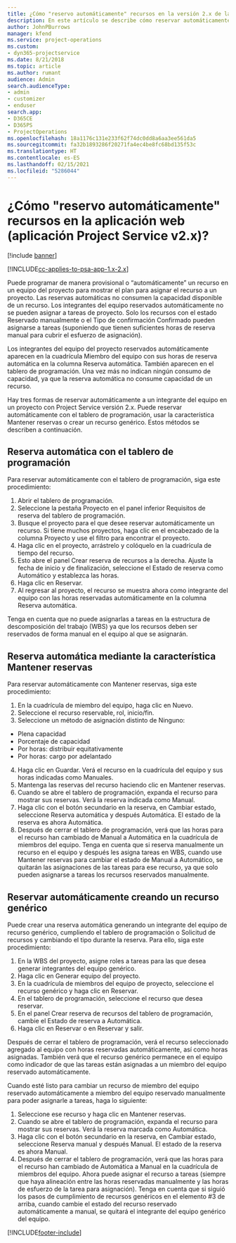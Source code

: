 ```yaml
---
title: ¿Cómo "reservo automáticamente" recursos en la versión 2.x de la aplicación?
description: En este artículo se describe cómo reservar automáticamente integrantes del equipo del proyecto con Project Service.
author: JohnPBurrows
manager: kfend
ms.service: project-operations
ms.custom:
- dyn365-projectservice
ms.date: 8/21/2018
ms.topic: article
ms.author: rumant
audience: Admin
search.audienceType:
- admin
- customizer
- enduser
search.app:
- D365CE
- D365PS
- ProjectOperations
ms.openlocfilehash: 18a1176c131e233f62f74dc0dd8a6aa3ee561da5
ms.sourcegitcommit: fa32b1893286f20271fa4ec4be8fc68bd135f53c
ms.translationtype: HT
ms.contentlocale: es-ES
ms.lasthandoff: 02/15/2021
ms.locfileid: "5286044"
---
```

# <a name="how-do-i-soft-book-resources-in-the-web-app-project-service-app-v2x"></a>¿Cómo "reservo automáticamente" recursos en la aplicación web (aplicación Project Service v2.x)?

[!include [banner](../includes/psa-now-project-operations.md)]

[!INCLUDE[cc-applies-to-psa-app-1.x-2.x](../includes/cc-applies-to-psa-app-1x-2x.md)]

Puede programar de manera provisional o “automáticamente” un recurso en un equipo del proyecto para mostrar el plan para asignar el recurso a un proyecto. Las reservas automáticas no consumen la capacidad disponible de un recurso. Los integrantes del equipo reservados automáticamente no se pueden asignar a tareas de proyecto. Solo los recursos con el estado Reservado manualmente o el Tipo de confirmación Confirmado pueden asignarse a tareas (suponiendo que tienen suficientes horas de reserva manual para cubrir el esfuerzo de asignación).

Los integrantes del equipo del proyecto reservados automáticamente aparecen en la cuadrícula Miembro del equipo con sus horas de reserva automática en la columna Reserva automática. También aparecen en el tablero de programación. Una vez más no indican ningún consumo de capacidad, ya que la reserva automática no consume capacidad de un recurso.

Hay tres formas de reservar automáticamente a un integrante del equipo en un proyecto con Project Service versión 2.x. Puede reservar automáticamente con el tablero de programación, usar la característica Mantener reservas o crear un recurso genérico. Estos métodos se describen a continuación.

## <a name="soft-book-with-the-schedule-board"></a>Reserva automática con el tablero de programación

Para reservar automáticamente con el tablero de programación, siga este procedimiento: 
1. Abrir el tablero de programación.
2. Seleccione la pestaña Proyecto en el panel inferior Requisitos de reserva del tablero de programación.
3. Busque el proyecto para el que desee reservar automáticamente un recurso. Si tiene muchos proyectos, haga clic en el encabezado de la columna Proyecto y use el filtro para encontrar el proyecto.
4. Haga clic en el proyecto, arrástrelo y colóquelo en la cuadrícula de tiempo del recurso.
5. Esto abre el panel Crear reserva de recursos a la derecha. Ajuste la fecha de inicio y de finalización, seleccione el Estado de reserva como Automático y establezca las horas. 
6. Haga clic en Reservar.
7. Al regresar al proyecto, el recurso se muestra ahora como integrante del equipo con las horas reservadas automáticamente en la columna Reserva automática.

Tenga en cuenta que no puede asignarlas a tareas en la estructura de descomposición del trabajo (WBS) ya que los recursos deben ser reservados de forma manual en el equipo al que se asignarán.

## <a name="soft-book-using-the-maintain-bookings-feature"></a>Reserva automática mediante la característica Mantener reservas

Para reservar automáticamente con Mantener reservas, siga este procedimiento:
1. En la cuadrícula de miembro del equipo, haga clic en Nuevo.
2. Seleccione el recurso reservable, rol, inicio/fin.
3. Seleccione un método de asignación distinto de Ninguno:
- Plena capacidad
- Porcentaje de capacidad
- Por horas: distribuir equitativamente
- Por horas: cargo por adelantado
4. Haga clic en Guardar. Verá el recurso en la cuadrícula del equipo y sus horas indicadas como Manuales.
5. Mantenga las reservas del recurso haciendo clic en Mantener reservas.
6. Cuando se abre el tablero de programación, expanda el recurso para mostrar sus reservas. Verá la reserva indicada como Manual.
7. Haga clic con el botón secundario en la reserva, en Cambiar estado, seleccione Reserva automática y después Automática. El estado de la reserva es ahora Automática.
8. Después de cerrar el tablero de programación, verá que las horas para el recurso han cambiado de Manual a Automática en la cuadrícula de miembros del equipo.
Tenga en cuenta que si reserva manualmente un recurso en el equipo y después les asigna tareas en WBS, cuando use Mantener reservas para cambiar el estado de Manual a Automático, se quitarán las asignaciones de las tareas para ese recurso, ya que solo pueden asignarse a tareas los recursos reservados manualmente.

## <a name="soft-book-by-creating-a-generic-resource"></a>Reservar automáticamente creando un recurso genérico

Puede crear una reserva automática generando un integrante del equipo de recurso genérico, cumpliendo el tablero de programación o Solicitud de recursos y cambiando el tipo durante la reserva.
Para ello, siga este procedimiento:

1. En la WBS del proyecto, asigne roles a tareas para las que desea generar integrantes del equipo genérico.
2. Haga clic en Generar equipo del proyecto.
3. En la cuadrícula de miembros del equipo de proyecto, seleccione el recurso genérico y haga clic en Reservar.
4. En el tablero de programación, seleccione el recurso que desea reservar.
5. En el panel Crear reserva de recursos del tablero de programación, cambie el Estado de reserva a Automática.
6. Haga clic en Reservar o en Reservar y salir.

Después de cerrar el tablero de programación, verá el recurso seleccionado agregado al equipo con horas reservadas automáticamente, así como horas asignadas. También verá que el recurso genérico permanece en el equipo como indicador de que las tareas están asignadas a un miembro del equipo reservado automáticamente.

Cuando esté listo para cambiar un recurso de miembro del equipo reservado automáticamente a miembro del equipo reservado manualmente para poder asignarle a tareas, haga lo siguiente:

1. Seleccione ese recurso y haga clic en Mantener reservas.
2. Cuando se abre el tablero de programación, expanda el recurso para mostrar sus reservas. Verá la reserva marcada como Automática.
3. Haga clic con el botón secundario en la reserva, en Cambiar estado, seleccione Reserva manual y después Manual. El estado de la reserva es ahora Manual.
4. Después de cerrar el tablero de programación, verá que las horas para el recurso han cambiado de Automática a Manual en la cuadrícula de miembros del equipo. Ahora puede asignar el recurso a tareas (siempre que haya alineación entre las horas reservadas manualmente y las horas de esfuerzo de la tarea para asignación). Tenga en cuenta que si siguió los pasos de cumplimiento de recursos genéricos en el elemento #3 de arriba, cuando cambie el estado del recurso reservado automáticamente a manual, se quitará el integrante del equipo genérico del equipo.


[!INCLUDE[footer-include](../includes/footer-banner.md)]